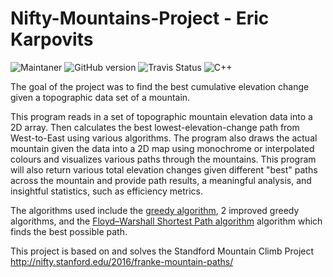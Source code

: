 # Nifty-Mountains-Project - Eric Karpovits

![Maintaner](https://img.shields.io/badge/developer-EricKarpovits-blue) ![GitHub version](https://img.shields.io/badge/version-2.1-brightgreen) ![Travis Status](https://img.shields.io/badge/build-passed-green) ![C++](https://img.shields.io/badge/Made%20with-C++-1f425f.svg)

The goal of the project was to find the best cumulative elevation change given a topographic data set of a mountain. 

This program reads in a set of topographic mountain elevation data into a 2D array. Then calculates the best lowest-elevation-change path from West-to-East using various algorithms. The program also draws the actual mountain given the data into a 2D map using monochrome or interpolated colours and visualizes various paths through the mountains. This program will also return various total elevation changes given different "best" paths across the mountain and provide path results, a meaningful analysis, and insightful statistics, such as efficiency metrics.

The algorithms used include the [greedy algorithm](https://en.wikipedia.org/wiki/Greedy_algorithm), 2 improved greedy algorithms, and the [Floyd–Warshall Shortest Path algorithm](https://en.wikipedia.org/wiki/Floyd%E2%80%93Warshall_algorithm) algorithm which finds the best possible path.

This project is based on and solves the Standford Mountain Climb Project http://nifty.stanford.edu/2016/franke-mountain-paths/
